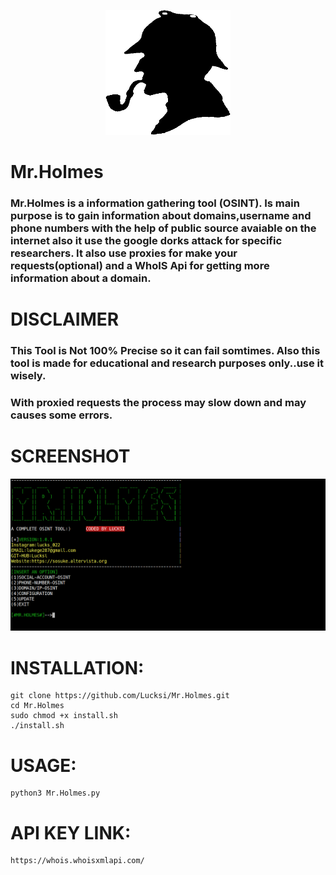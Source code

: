 <p align="center">
  <img width="200" height="200" src="Icon/Mr.Holmes.png">
</p>

# Mr.Holmes 
### Mr.Holmes is a information gathering tool (OSINT). Is main purpose is to gain information about domains,username and phone numbers with the help of public source avaiable on the internet also it use the google dorks attack for specific researchers. It also use proxies for make your requests(optional) and a WhoIS Api for getting more information about a domain.

# DISCLAIMER
### This Tool is Not 100% Precise so it can fail somtimes. Also this tool is made for educational and research purposes only..use it wisely. 
### With proxied requests the process may slow down and may causes some errors. 
# SCREENSHOT
![Screenshot](Screenshot/Screenshot.png)
# INSTALLATION:
    git clone https://github.com/Lucksi/Mr.Holmes.git
    cd Mr.Holmes
    sudo chmod +x install.sh
    ./install.sh

# USAGE:
    python3 Mr.Holmes.py
# API KEY LINK:
    https://whois.whoisxmlapi.com/

